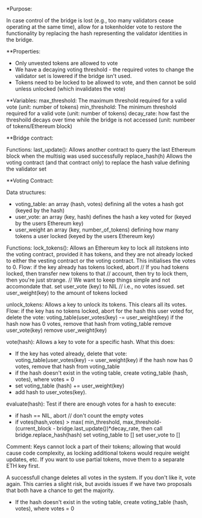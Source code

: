 *Purpose:

In case control of the bridge is lost (e.g., too many validators cease operating at the same time), allow for a tokenholder vote to restore the functionality by replacing the hash representing the validator identities in the bridge.


**Properties:
- Only unvested tokens are allowed to vote
- We have a decaying voting threshold - the required votes to change the validator set is lowered if the bridge isn't used.
- Tokens need to be locked to be allowed to vote, and then cannot be sold unless unlocked (which invalidates the vote)


**Variables:
   max_threshold: The maximum threshold required for a valid vote (unit: number of tokens)
   min_threshold: The minimum threshold required for a valid vote (unit: number of tokens)
   decay_rate: how fast the threshoild decays over time while the bridge is not accessed (unit: numbeer of tokens/Ethereum block)


**Bridge contract:

Functions:
last_update():  Allows another contract to query the last Ethereum block when
                the multisig was used successfully
replace_hash(h) Allows the voting contract (and that contract only) to replace
                the hash value defining the validator set


**Voting Contract:

Data structures:
- voting_table: an array (hash, votes) defining all the votes a hash got (keyed by the hash)
- user_vote: an array (key, hash)  defines the hash a key voted for (keyed by the users Ethereum key)
- user_weight an array (key, number_of_tokens) defining how many tokens a user locked (keyed by the users Ethereum key)

Functions:
lock_tokens(): Allows an Ethereum key to lock all itstokens into the voting contract, provided it has tokens, and they are not already locked to either the vesting contract or the voting contract. This initialises the votes to 0.
  Flow:
  if the key already has tokens locked, abort // If you had tokens locked, then transfer new tokens to that
                                              // account, then try to lock them, then you're just strange. 
                                              // We want to keep things simple and not accomondate that.
  set user_vote (key)  to NIL                 // i.e., no votes issued.
  set user_weight(key) to the amount of tokens locked

unlock_tokens: Allows a key to unlock its tokens. This clears all its votes.
  Flow:
  if the key has no tokens locked, abort
  for the hash this user voted for, delete the vote: voting_table(user_votes(key) -= user_weight(key)
        if the hash now has 0 votes, remove that hash from voting_table
  remove user_vote(key)
  remove user_weight(key)

vote(hash): Allows a key to vote for a specific hash. What this does:
  - If the key has voted already, delete that vote: voting_table(user_votes(key) -= user_weight(key)
            if the hash now has 0 votes, remove that hash from voting_table
  - if the hash doesn't exist in the voting table, create
        voting_table (hash, votes), where votes = 0  
  - set voting_table (hash) += user_weight(key)
  - add hash to user_votes(key).

evaluate(hash): Test if there are enough votes for a hash to execute:
  - if hash == NIL, abort  // don't count the empty votes
  - if votes(hash,votes) > max( min_threshold, max_threshold- (current_block - bridge.last_update())*decay_rate, then
        call bridge.replace_hash(hash)
        set voting_table to []
        set user_vote to []





Comment: Keys cannot lock a part of their tokens; allowing that would cause code complexity, as locking additional tokens would require weight updates, etc. If you want to use partial tokens, move them to a separate ETH key first.

A successfull change deletes all votes in the system. If you don't like it, vote again. This carries a slight risk, but avoids issues if we have two proposals that both have a chance to get the majority.





  - If the hash doesn't exist in the voting table, create
        voting_table (hash, votes), where votes = 0

